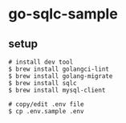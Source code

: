 # go-sqlc-sample

## setup

```
# install dev tool
$ brew install golangci-lint
$ brew install golang-migrate
$ brew install sqlc
$ brew install mysql-client

# copy/edit .env file
$ cp .env.sample .env
```
